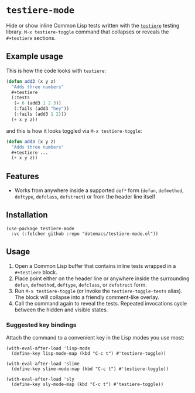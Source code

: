 # `testiere-mode`

Hide or show inline Common Lisp tests written with the
[`testiere`](https://cicadas.surf/cgit/colin/testiere.git/about/)
testing library. `M-x testiere-toggle` command that collapses or
reveals the `#+testiere` sections.

## Example usage

This is how the code looks with `testiere`:
```lisp
(defun add3 (x y z)
  "Adds three numbers"
  #+testiere
  (:tests
   (= 6 (add3 1 2 3))
   (:fails (add3 "hey"))
   (:fails (add3 1 2)))
  (+ x y z))
```

and this is how it looks toggled via `M-x testiere-toggle`:
```lisp
(defun add3 (x y z)
  "Adds three numbers"
  #+testiere ...
  (+ x y z))
```

## Features
- Works from anywhere inside a supported `def*` form (`defun`,
  `defmethod`, `deftype`, `defclass`, `defstruct`) or from the header
  line itself

## Installation

```elisp
(use-package testiere-mode
  :vc (:fetcher github :repo "dotemacs/testiere-mode.el"))
```

## Usage
1. Open a Common Lisp buffer that contains inline tests wrapped in a `#+testiere` block.
2. Place point either on the header line or anywhere inside the surrounding `defun`, `defmethod`, `deftype`, `defclass`, or `defstruct` form.
3. Run `M-x testiere-toggle` (or invoke the `testiere-toggle-tests` alias). The block will collapse into a friendly comment-like overlay.
4. Call the command again to reveal the tests. Repeated invocations cycle between the hidden and visible states.

### Suggested key bindings
Attach the command to a convenient key in the Lisp modes you use most:
```elisp
(with-eval-after-load 'lisp-mode
  (define-key lisp-mode-map (kbd "C-c t") #'testiere-toggle))

(with-eval-after-load 'slime
  (define-key slime-mode-map (kbd "C-c t") #'testiere-toggle))

(with-eval-after-load 'sly
  (define-key sly-mode-map (kbd "C-c t") #'testiere-toggle))
```
